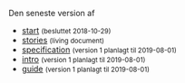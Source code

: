 Den seneste version af
- [start](start.html) <small>(besluttet 2018-10-29)</small>
- [stories](userstories.xlsx) <small>(living document)</small>
- [specification](spec.html) <small>(version 1 planlagt til 2019-08-01)</small>
- [intro](intro.html) <small>(version 1 planlagt til 2019-08-01)</small>
- [guide](guide.html) <small>(version 1 planlagt til 2019-08-01)</small>






